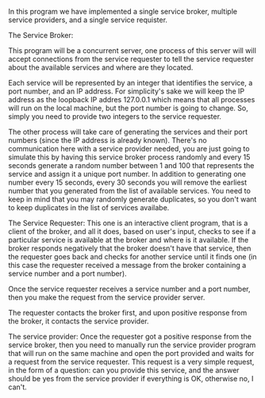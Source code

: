 In this program we have implemented a single service broker, multiple service
providers, and a single service requister. 

The Service Broker:

This program will be a concurrent server, one process of this server will 
will accept connections from the service requester to tell the service 
requester about the available services and where are they located. 

Each service will be represented by an integer that identifies the service, 
a port number, and an IP address. For simplicity's sake we will keep the IP 
address as the loopback IP addres 127.0.0.1 which means that all processes 
will run on the local machine, but the port number is going to change. So, 
simply you need to provide two integers to the service requester.


The other process will take care of generating the services and their port 
numbers (since the IP address is already known). There's no communication here
with a service provider needed, you are just going to simulate this by having
this service broker process randomly and every 15 seconds generate a random
number between 1 and 100 that represents the service and assign it a unique
port number. In addition to generating one number every 15 seconds, every
30 seconds you will remove the earliest number that you generated from the
list of available services. You need to keep in mind that you may randomly 
generate duplicates, so you don't want to keep duplicates in the list of 
services availabe. 

The Service Requester:
This one is an interactive client program, that is a client of the broker,
and all it does, based on user's input, checks to see if a particular service
is available at the broker and where is it available. If the broker responds
negatively that the broker doesn't have that service, then the requester
goes back and checks for another service until it finds one (in this case
the requester received a message from the broker containing a service number
and a port number). 

Once the service requester receives a service number and a port number, then 
you make the request from the service provider server.

The requester contacts the broker first, and upon
positive response from the broker, it contacts the service provider. 

The service provider:
Once the requester got a positive response from the service broker, then you 
need to manually run the service provider program that will run on the same 
machine and open the port provided and waits for a request from the service
requester. This request is a very simple request, in the form of a question:
can you provide this service, and the answer should be yes from the service
provider if everything is OK, otherwise no, I can't. 

